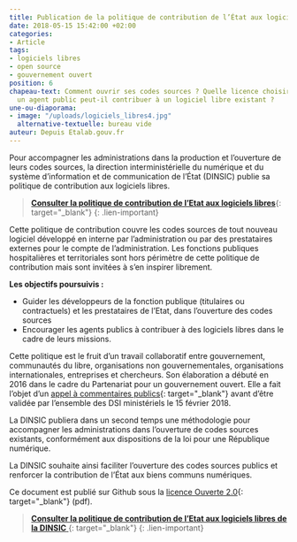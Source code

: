 ```yaml
---
title: Publication de la politique de contribution de l’État aux logiciels libres
date: 2018-05-15 15:42:00 +02:00
categories:
- Article
tags:
- logiciels libres
- open source
- gouvernement ouvert
position: 6
chapeau-text: Comment ouvrir ses codes sources ? Quelle licence choisir ? Comment
  un agent public peut-il contribuer à un logiciel libre existant ?
une-ou-diaporama:
- image: "/uploads/logiciels_libres4.jpg"
  alternative-textuelle: bureau vide
auteur: Depuis Etalab.gouv.fr
---
```


Pour accompagner les administrations dans la production et l’ouverture de leurs codes sources, la direction interministérielle du numérique et du système d’information et de communication de l’État (DINSIC) publie sa politique de contribution aux logiciels libres.

> [**Consulter la politique de contribution de l’Etat aux logiciels libres**](https://disic.github.io/politique-de-contribution-open-source/){: target="_blank"}
{: .lien-important}

Cette politique de contribution couvre les codes sources de tout nouveau logiciel développé en interne par l’administration ou par des prestataires externes pour le compte de l’administration. Les fonctions publiques hospitalières et territoriales sont hors périmètre de cette politique de contribution mais sont invitées à s’en inspirer librement.

**Les objectifs poursuivis :**

* Guider les développeurs de la fonction publique (titulaires ou contractuels) et les prestataires de l’Etat, dans l’ouverture des codes sources
* Encourager les agents publics à contribuer à des logiciels libres dans le cadre de leurs missions.

Cette politique est le fruit d’un travail collaboratif entre gouvernement, communautés du libre, organisations non gouvernementales, organisations internationales, entreprises et chercheurs. Son élaboration a débuté en 2016 dans le cadre du Partenariat pour un gouvernement ouvert. Elle a fait l’objet d’un [appel à commentaires publics](https://www.etalab.gouv.fr/ouverture-des-codes-sources-appel-a-commentaires-sur-la-politique-de-contribution-aux-logiciels-libres-de-letat){: target="_blank"} avant d’être validée par l’ensemble des DSI ministériels le 15 février 2018.

La DINSIC publiera dans un second temps une méthodologie pour accompagner les administrations dans l’ouverture de codes sources existants, conformément aux dispositions de la loi pour une République numérique.

La DINSIC souhaite ainsi faciliter l’ouverture des codes sources publics et renforcer la contribution de l’État aux biens communs numériques.

Ce document est publié sur Github sous la [licence Ouverte 2.0](https://github.com/DISIC/politique-de-contribution-open-source/raw/master/LICENSE.pdf){: target="_blank"} (pdf).

> [**Consulter la politique de contribution de l’Etat aux logiciels libres de la DINSIC** ](https://disic.github.io/politique-de-contribution-open-source/){: target="_blank"}
{: .lien-important} 
